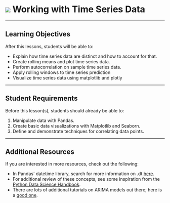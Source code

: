 # ![](https://ga-dash.s3.amazonaws.com/production/assets/logo-9f88ae6c9c3871690e33280fcf557f33.png) Working with Time Series Data

---

## Learning Objectives

After this lessons, students will be able to:

* Explain how time series data are distinct and how to account for that.
* Create rolling means and plot time series data.
* Perform autocorrelation on sample time series data.
* Apply rolling windows to time series prediction
* Visualize time series data using matplotlib and plotly


---

## Student Requirements

Before this lesson(s), students should already be able to:

1. Manipulate data with Pandas.
2. Create basic data visualizations with Matplotlib and Seaborn.
3. Define and demonstrate techniques for correlating data points.

---


## Additional Resources

If you are interested in more resources, check out the following:
* In Pandas' datetime library, search for more information on .dt [here](http://pandas.pydata.org/pandas-docs/stable/api.html).
* For additional review of these concepts, see some inspiration from the [Python Data Science Handbook](https://jakevdp.github.io/PythonDataScienceHandbook/03.11-working-with-time-series.html).
* There are lots of additional tutorials on ARIMA models out there; here is a [good one](http://www.statsref.com/HTML/index.html?arima.html).
